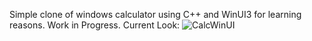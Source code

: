 Simple clone of windows calculator using C++ and WinUI3 for learning reasons.
Work in Progress. Current Look:
![CalcWinUI](https://github.com/user-attachments/assets/a507587e-5f72-4aa3-9431-20d40681fcfc)
